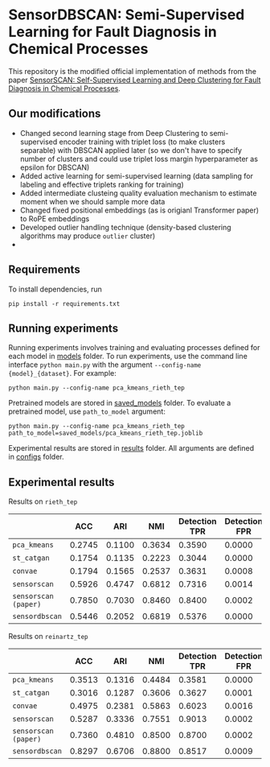 # SensorDBSCAN: Semi-Supervised Learning for Fault Diagnosis in Chemical Processes

This repository is the modified official implementation of methods from the paper [SensorSCAN: Self-Supervised Learning and Deep Clustering for Fault Diagnosis in Chemical Processes](https://www.sciencedirect.com/science/article/abs/pii/S0004370223001583).

## Our modifications

* Changed second learning stage from Deep Clustering to semi-supervised encoder training with triplet loss 
(to make clusters separable) with DBSCAN applied later (so we don't have to specify number of clusters and could use 
triplet loss margin hyperparameter as epsilon for DBSCAN)
* Added active learning for semi-supervised learning (data sampling for labeling and effective triplets ranking for training)
* Added intermediate clusteing quality evaluation mechanism to estimate moment when we should sample more data
* Changed fixed positional embeddings (as is origianl Transformer paper) to RoPE embeddings
* Developed outlier handling technique (density-based clustering algorithms may produce `outlier` cluster)
* 

## Requirements

To install dependencies, run 
```
pip install -r requirements.txt
```

## Running experiments

Running experiments involves training and evaluating processes defined for each model in [models](/models/) folder. To run experiments, use the command line interface `python main.py` with the argument `--config-name {model}_{dataset}`. For example:

```
python main.py --config-name pca_kmeans_rieth_tep
```

Pretrained models are stored in [saved_models](/saved_models/) folder. To evaluate a pretrained model, use `path_to_model` argument:

```
python main.py --config-name pca_kmeans_rieth_tep path_to_model=saved_models/pca_kmeans_rieth_tep.joblib
```

Experimental results are stored in [results](/results/) folder. All arguments are defined in [configs](/configs/) folder.

## Experimental results

Results on `rieth_tep`

|| ACC    | ARI    | NMI    | Detection TPR | Detection FPR | CDR    | ADD    |
|-|--------|--------|--------|---------------|---------------|--------|--------|
|`pca_kmeans`| 0.2745 | 0.1100 | 0.3634 | 0.3590        | 0.0000        | 0.7910 | 113.95 |
|`st_catgan`| 0.1754 | 0.1135 | 0.2223 | 0.3044        | 0.0000        | 0.3238 | 102.63 |
|`convae`| 0.1794 | 0.1565 | 0.2537 | 0.3631        | 0.0008        | 0.3664 | 164.76 |
|`sensorscan`| 0.5926 | 0.4747 | 0.6812 | 0.7316        | 0.0014        | 0.7351 | 57.15  |
| `sensorscan (paper)`| 0.7850 | 0.7030 | 0.8460 | 0.8400        | 0.0002        | 0.9200 | 5.21   |
|`sensordbscan`| 0.5446 | 0.2052 | 0.6819 | 0.5376 | 0.0000        | 0.9030 | 94.37  |

Results on `reinartz_tep`

|                      | ACC    | ARI    | NMI    | Detection TPR | Detection FPR | CDR    | ADD    |
|----------------------|--------|--------|--------|---------------|----------|--------|--------|
| `pca_kmeans`         | 0.3513 | 0.1316 | 0.4484 | 0.3581        |0.0000| 0.9562 | 113.33 |
| `st_catgan`          | 0.3016 | 0.1287 | 0.3606 | 0.3627        |0.0001| 0.8882 | 135.04 |
| `convae`             | 0.4975 | 0.2381 | 0.5863 | 0.6023        |0.0016| 0.9402 | 155.16 |
| `sensorscan`         | 0.5287 | 0.3336 | 0.7551 | 0.9013        |0.0002| 0.7219 | 30.98  |
| `sensorscan (paper)` | 0.7360 | 0.4810 | 0.8500 | 0.8700        |0.0002| 0.9600 | 28.47  |
| `sensordbscan`       | 0.8297 | 0.6706 | 0.8800 | 0.8517        |0.0009| 0.9064 | 36.59 |
